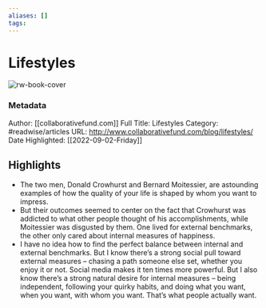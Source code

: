 ```yaml
---
aliases: []
tags:
---
```

# Lifestyles

![rw-book-cover](https://readwise-assets.s3.amazonaws.com/static/images/article0.00998d930354.png)
### Metadata
Author: [[collaborativefund.com]]
Full Title: Lifestyles
Category: #readwise/articles
URL: http://www.collaborativefund.com/blog/lifestyles/
Date Highlighted: [[2022-09-02-Friday]]

## Highlights
- The two men, Donald Crowhurst and Bernard Moitessier, are astounding examples of how the quality of your life is shaped by whom you want to impress.
- But their outcomes seemed to center on the fact that Crowhurst was addicted to what other people thought of his accomplishments, while Moitessier was disgusted by them. One lived for external benchmarks, the other only cared about internal measures of happiness.
- I have no idea how to find the perfect balance between internal and external benchmarks. But I know there’s a strong social pull toward external measures – chasing a path someone else set, whether you enjoy it or not. Social media makes it ten times more powerful. But I also know there’s a strong natural desire for internal measures – being independent, following your quirky habits, and doing what you want, when you want, with whom you want. That’s what people actually want.
